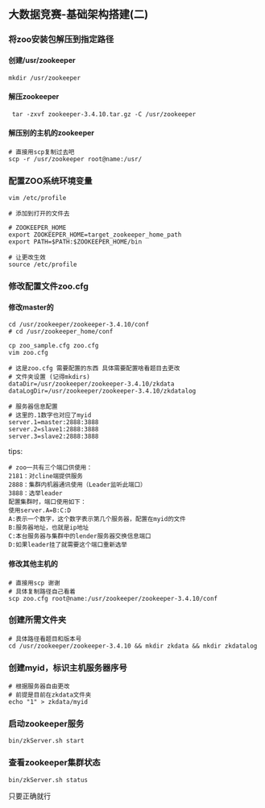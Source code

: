 ## 大数据竞赛-基础架构搭建(二)

### 将zoo安装包解压到指定路径



#### 创建/usr/zookeeper

```shell
mkdir /usr/zookeeper
```



#### 解压zookeeper

```shell
 tar -zxvf zookeeper-3.4.10.tar.gz -C /usr/zookeeper
```



#### 解压别的主机的zookeeper

```shell
# 直接用scp复制过去吧
scp -r /usr/zookeeper root@name:/usr/
```



### 配置ZOO系统环境变量

```shell
vim /etc/profile

# 添加到打开的文件去

# ZOOKEEPER_HOME
export ZOOKEEPER_HOME=target_zookeeper_home_path
export PATH=$PATH:$ZOOKEEPER_HOME/bin

# 让更改生效
source /etc/profile

```



### 修改配置文件zoo.cfg



#### 修改master的

```shell
cd /usr/zookeeper/zookeeper-3.4.10/conf
# cd /usr/zookeeper_home/conf

cp zoo_sample.cfg zoo.cfg
vim zoo.cfg
```



```shell
# 这是zoo.cfg 需要配置的东西 具体需要配置啥看题目去更改
# 文件夹设置 (记得mkdirs)
dataDir=/usr/zookeeper/zookeeper-3.4.10/zkdata
dataLogDir=/usr/zookeeper/zookeeper-3.4.10/zkdatalog

# 服务器信息配置
# 这里的.1数字也对应了myid
server.1=master:2888:3888
server.2=slave1:2888:3888
server.3=slave2:2888:3888
```

tips:

```text
# zoo一共有三个端口供使用：
2181：对cline端提供服务
2888：集群内机器通讯使用（Leader监听此端口）
3888：选举leader
配置集群时，端口使用如下：
使用server.A=B:C:D
A:表示一个数字，这个数字表示第几个服务器，配置在myid的文件
B:服务器地址，也就是ip地址
C:本台服务器与集群中的lender服务器交换信息端口
D:如果leader挂了就需要这个端口重新选举
```



#### 修改其他主机的

```shell
# 直接用scp 谢谢
# 具体复制路径自己看着
scp zoo.cfg root@name:/usr/zookeeper/zookeeper-3.4.10/conf 

```



### 创建所需文件夹

```shell
# 具体路径看题目和版本号
cd /usr/zookeeper/zookeeper-3.4.10 && mkdir zkdata && mkdir zkdatalog
```



### 创建myid，标识主机服务器序号

```shell
# 根据服务器自由更改
# 前提是目前在zkdata文件夹
echo "1" > zkdata/myid
```



### 启动zookeeper服务

```shell
bin/zkServer.sh start
```



### 查看zookeeper集群状态

```shell
bin/zkServer.sh status
```

只要正确就行
